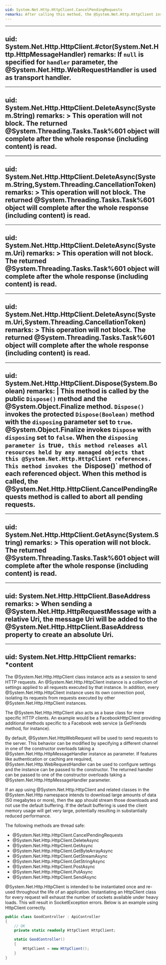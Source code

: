 ```yaml
---
uid: System.Net.Http.HttpClient.CancelPendingRequests
remarks: After calling this method, the @System.Net.Http.HttpClient instance can still be used to execute additional requests.
---
```

---
uid: System.Net.Http.HttpClient.#ctor(System.Net.Http.HttpMessageHandler)
remarks: If `null` is specified for `handler` parameter, the @System.Net.Http.WebRequestHandler is used as transport handler.
---
---
uid: System.Net.Http.HttpClient.DeleteAsync(System.String)
remarks: >
 This operation will not block. 
 The returned @System.Threading.Tasks.Task%601 object will complete after the whole response (including content) is read.
---
---
uid: System.Net.Http.HttpClient.DeleteAsync(System.String,System.Threading.CancellationToken)
remarks: >
 This operation will not block. 
 The returned @System.Threading.Tasks.Task%601 object will complete after the whole response (including content) is read.
---
---
uid: System.Net.Http.HttpClient.DeleteAsync(System.Uri)
remarks: >
 This operation will not block. 
 The returned @System.Threading.Tasks.Task%601 object will complete after the whole response (including content) is read.
---
---
uid: System.Net.Http.HttpClient.DeleteAsync(System.Uri,System.Threading.CancellationToken)
remarks: >
 This operation will not block. 
 The returned @System.Threading.Tasks.Task%601 object will complete after the whole response (including content) is read.
---
---
uid: System.Net.Http.HttpClient.Dispose(System.Boolean)
remarks: |
 This method is called by the public `Dispose()` method and the @System.Object.Finalize method. `Dispose()` invokes the protected `Dispose(Boolean)` method with the `disposing` parameter set to `true`. @System.Object.Finalize invokes `Dispose` with  `disposing` set to `false`.
 When the `disposing parameter is `true`, this method releases all resources held by any managed objects that this @System.Net.Http.HttpClient references. This method invokes the `Dispose()` method of each referenced object.
 When this method is called, the @System.Net.Http.HttpClient.CancelPendingRequests method is called to abort all pending requests.
---
---
uid: System.Net.Http.HttpClient.GetAsync(System.String)
remarks: >
 This operation will not block. 
 The returned @System.Threading.Tasks.Task%601 object will complete after the whole response (including content) is read.
---
---
uid: System.Net.Http.HttpClient.BaseAddress
remarks: >
 When sending a @System.Net.Http.HttpRequestMessage with a relative Uri, the message Uri will be added to the @System.Net.Http.HttpClient.BaseAddress property to create an absolute Uri.
---
---
uid: System.Net.Http.HttpClient
remarks: *content
---
The @System.Net.Http.HttpClient class instance acts as a session to send HTTP requests. 
An @System.Net.Http.HttpClient instance is a collection of settings applied to all requests executed by that instance. In addition, every @System.Net.Http.HttpClient instance uses its own connection pool, isolating its requests from requests executed by other @System.Net.Http.HttpClient instances.

The @System.Net.Http.HttpClient also acts as a base class for more specific HTTP clients. An example would be a FacebookHttpClient providing additional methods specific to a Facebook web service (a GetFriends method, for instance).

By default, @System.Net.HttpWebRequest will be used to send requests to the server. This behavior can be modified by specifying a different channel in one of the constructor overloads taking a @System.Net.Http.HttpMessageHandler instance as parameter. If features like authentication or caching are required, @System.Net.Http.WebRequestHandler can be used to configure settings and the instance can be passed to the constructor. The returned handler can be passed to one of the constructor overloads taking a @System.Net.Http.HttpMessageHandler parameter.

If an app using @System.Net.Http.HttpClient and related classes in the @System.Net.Http namespace intends to download large amounts of data (50 megabytes or more), then the app should stream those downloads and not use the default buffering. If the default buffering is used the client memory usage will get very large, potentially resulting in substantially reduced performance.

The following methods are thread safe:

- @System.Net.Http.HttpClient.CancelPendingRequests
- @System.Net.Http.HttpClient.DeleteAsync
- @System.Net.Http.HttpClient.GetAsync
- @System.Net.Http.HttpClient.GetByteArrayAsync
- @System.Net.Http.HttpClient.GetStreamAsync
- @System.Net.Http.HttpClient.GetStringAsync
- @System.Net.Http.HttpClient.PostAsync
- @System.Net.Http.HttpClient.PutAsync
- @System.Net.Http.HttpClient.SendAsync


@System.Net.Http.HttpClient is intended to be instantiated once and re-used throughout the life of an application. Instantiating an HttpClient class for every request will exhaust the number of sockets available under heavy loads. This will result in SocketException errors. Below is an example using HttpClient correctly.

```cs
public class GoodController : ApiController
{
    // OK
    private static readonly HttpClient HttpClient;

    static GoodController()
    {
        HttpClient = new HttpClient();
    }
}
```